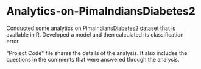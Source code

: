 # Analytics-on-PimaIndiansDiabetes2
Conducted some analytics on PimaIndiansDiabetes2 dataset that is available in R. Developed a model and then calculated its classification error.

"Project Code" file shares the details of the analysis. It also includes the questions in the comments that were answered through the analysis.
